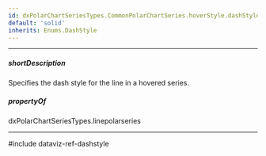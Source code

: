 ```yaml
---
id: dxPolarChartSeriesTypes.CommonPolarChartSeries.hoverStyle.dashStyle
default: 'solid'
inherits: Enums.DashStyle
---
```

---
##### shortDescription
Specifies the dash style for the line in a hovered series.

##### propertyOf
dxPolarChartSeriesTypes.linepolarseries

---
#include dataviz-ref-dashstyle